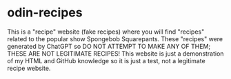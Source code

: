 # odin-recipes
This is a "recipe" website (fake recipes) where you will find "recipes" related to the popular show Spongebob Squarepants. These "recipes" were generated by ChatGPT so DO NOT ATTEMPT TO MAKE ANY OF THEM; THESE ARE NOT LEGITIMATE RECIPES! This website is just a demonstration of my HTML and GitHub knowledge so it is just a test, not a legitimate recipe website.
